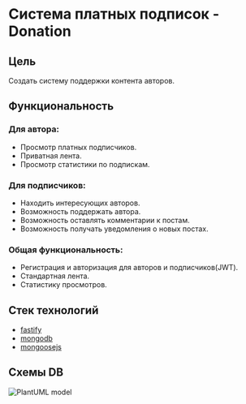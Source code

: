 # Система платных подписок - Donation

## Цель

Создать систему поддержки контента авторов.

## Функциональность

### Для автора:

- Просмотр платных подписчиков.
- Приватная лента.
- Просмотр статистики по подпискам.

### Для подписчиков:

- Находить интересующих авторов.
- Возможность поддержать автора.
- Возможность оставлять комментарии к постам.
- Возможность получать уведомления о новых постах.

### Общая функциональность:

- Регистрация и авторизация для авторов и подписчиков(JWT).
- Стандартная лента.
- Статистику просмотров.

## Стек технологий

- [fastify](https://fastify.dev/)
- [mongodb](https://www.mongodb.com/)
- [mongoosejs](https://mongoosejs.com/)

## Схемы DB
![PlantUML model](http://www.plantuml.com/plantuml/png/bP9DQiCm48NtEeN8if0hb9Ha4-WYjFG0OsbIg-X7Q4P9IyZTwyYuM2gjYLTFpzQyRnxU44FYxAm8tGSgbgkdp7r8AmaaGLw479xBqQ3LLsbqTVJWi38OtgaoUg3-04JdaEghb3jIoKGsmJ_Z2Is9g_X1U2CS0V8z06tURE0kUBX5bQ6w7TgYkUgiWdFekVBo0BYlhq6fhJ4rCCuvNcTh5nRwnRAOepY3hIpyZ2QL_NP3tZALlHNUVXPUy9YG-ZdkTbozaAh_IMCWtY_2g-2vxRBjw11eJ8ptTZDjkvm9pA1wrzedGwOprl1N-IURTtYcRSX_q8DyMAyVfPv4d0I9E0ebSYDe4bfiqElix3S0)